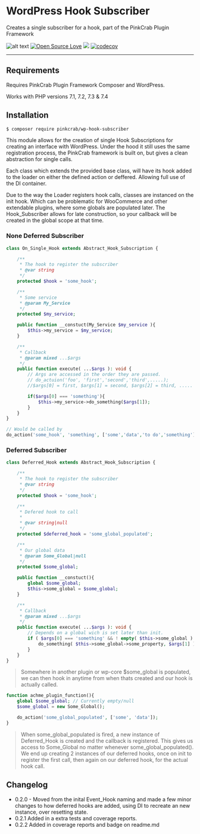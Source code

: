 # WordPress Hook Subscriber

Creates a single subscriber for a hook, part of the PinkCrab Plugin Framework

![alt text](https://img.shields.io/badge/Current_Version-0.2.2-yellow.svg?style=flat " ") 
[![Open Source Love](https://badges.frapsoft.com/os/mit/mit.svg?v=102)]()
![](https://github.com/Pink-Crab/Hook_Subscriber/workflows/PinkCrab_GitHub_CI/badge.svg " ")
[![codecov](https://codecov.io/gh/Pink-Crab/Hook_Subscriber/branch/master/graph/badge.svg?token=EYM4QX2CQ9)](https://codecov.io/gh/Pink-Crab/Hook_Subscriber)




***********************************************

## Requirements

Requires PinkCrab Plugin Framework Composer and WordPress.

Works with PHP versions 7.1, 7.2, 7.3 & 7.4

## Installation

``` bash
$ composer require pinkcrab/wp-hook-subscriber
```

This module allows for the creation of single Hook Subscriptions for creating an interface with WordPress. Under the hood it still uses the same registration process, the PinkCrab framework is built on, but gives a clean abstraction for single calls.

Each class which extends the provided base class, will have its hook added to the loader on either the defined action or deffered. Allowing full use of the DI container.

Due to the way the Loader registers hook calls, classes are instanced on the init hook. Which can be problematic for WooCommerce and other extendable plugins, where some globals are populated later. The Hook_Subscriber allows for late construction, so your callback will be created in the global scope at that time.

### None Deferred Subscriber

``` php
class On_Single_Hook extends Abstract_Hook_Subscription {

	/**
	 * The hook to register the subscriber
	 * @var string
	 */
	protected $hook = 'some_hook';

    /** 
     * Some service
     * @param My_Service
     */
    protected $my_service;

    public function __constuct(My_Service $my_service ){
        $this->my_service = $my_service;
    }

    /** 
     * Callback
     * @param mixed ...$args
     */
	public function execute( ...$args ): void {
		// Args are accessed in the order they are passed.
        // do_actuion('foo', 'first','second','third',.....);
        //$args[0] = first, $args[1] = second, $args[2] = third, .....

        if($args[0] === 'something'){
            $this->my_service->do_something($args[1]);
        }        
	}
}

// Would be called by
do_action('some_hook', 'something', ['some','data','to do','something']);
```

### Deferred Subscriber

``` php
class Deferred_Hook extends Abstract_Hook_Subscription {

	/**
	 * The hook to register the subscriber
	 * @var string
	 */
	protected $hook = 'some_hook';

    /**
	 * Defered hook to call
	 *
	 * @var string|null
	 */
	protected $deferred_hook = 'some_global_populated';

    /** 
     * Our global data
     * @param Some_Global|null
     */
    protected $some_global;

    public function __constuct(){
        global $some_global;
        $this->some_global = $some_global;
    }

    /** 
     * Callback
     * @param mixed ...$args
     */
	public function execute( ...$args ): void {
        // Depends on a global wich is set later than init.
        if ( $args[0] === 'something' && ! empty( $this->some_global ) ) {
            do_something( $this->some_global->some_property, $args[1] );
        }        
	}
}
```

> Somewhere in another plugin or wp-core $some_global is populated, we can then hook in anytime from when thats created and our hook is actually called.

``` php
function achme_plugin_function(){
    global $some_global; // Currently empty/null
    $some_global = new Some_Global();

    do_action('some_global_populated', ['some', 'data']);
}  
```

> When some_global_populated is fired, a new instance of Deferred_Hook is created and the callback is registered. This gives us access to Some_Global no matter whenever some_global_populated(). We end up creating 2 instances of our deferred hooks, once on init to register the first call, then again on our deferred hook, for the actual hook call.

## Changelog

* 0.2.0 - Moved from the inital Event_Hook naming and made a few minor changes to how deferred hooks are added, using DI to recreate an new instance, over resetting state.
* 0.2.1 Added in a extra tests and coverage reports.
* 0.2.2 Added in coverage reports and badge on readme.md
